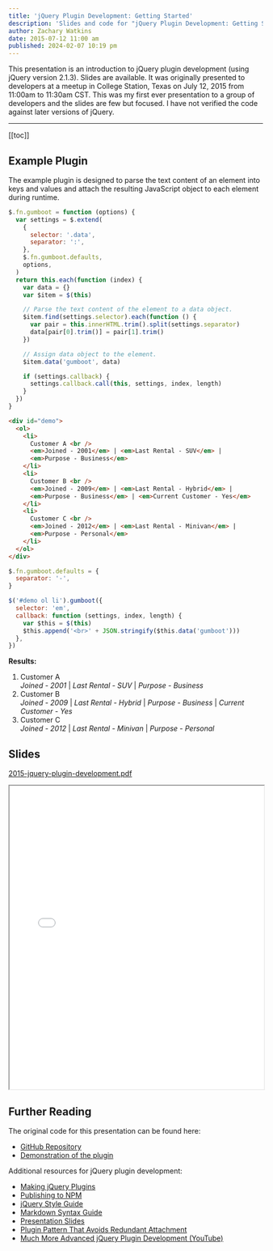 ```yaml
---
title: 'jQuery Plugin Development: Getting Started'
description: 'Slides and code for "jQuery Plugin Development: Getting Started" which I originally presented in 2015 at a meetup in College Station, Texas.'
author: Zachary Watkins
date: 2015-07-12 11:00 am
published: 2024-02-07 10:19 pm
---
```


<script setup>
  import { onMounted } from 'vue';

  onMounted(async () => {

    import('https://cdnjs.cloudflare.com/ajax/libs/jquery/2.1.3/jquery.min.js').then(() => {

      import('./gumboot.js').then(() => {

        // Override the plugin's default settings for the entire page.
        jQuery.fn.gumboot.defaults = {
          separator: "-",
        };
        // Apply the plugin to the demo.
        jQuery('#demo ol li').gumboot({
          selector: 'em',
          callback: function (settings, index, length) {
            var $this = jQuery(this)
            $this.append('<br>' + JSON.stringify($this.data('gumboot')))
          },
        });
      });
    });
  });
</script>

This presentation is an introduction to jQuery plugin development (using jQuery version 2.1.3). Slides are available. It was originally presented to developers at a meetup in College Station, Texas on July 12, 2015 from 11:00am to 11:30am CST. This was my first ever presentation to a group of developers and the slides are few but focused. I have not verified the code against later versions of jQuery.

---

[[toc]]

## Example Plugin

The example plugin is designed to parse the text content of an element into keys and values and attach the resulting JavaScript object to each element during runtime.

```javascript
$.fn.gumboot = function (options) {
  var settings = $.extend(
    {
      selector: '.data',
      separator: ':',
    },
    $.fn.gumboot.defaults,
    options,
  )
  return this.each(function (index) {
    var data = {}
    var $item = $(this)

    // Parse the text content of the element to a data object.
    $item.find(settings.selector).each(function () {
      var pair = this.innerHTML.trim().split(settings.separator)
      data[pair[0].trim()] = pair[1].trim()
    })

    // Assign data object to the element.
    $item.data('gumboot', data)

    if (settings.callback) {
      settings.callback.call(this, settings, index, length)
    }
  })
}
```

```html
<div id="demo">
  <ol>
    <li>
      Customer A <br />
      <em>Joined - 2001</em> | <em>Last Rental - SUV</em> |
      <em>Purpose - Business</em>
    </li>
    <li>
      Customer B <br />
      <em>Joined - 2009</em> | <em>Last Rental - Hybrid</em> |
      <em>Purpose - Business</em> | <em>Current Customer - Yes</em>
    </li>
    <li>
      Customer C <br />
      <em>Joined - 2012</em> | <em>Last Rental - Minivan</em> |
      <em>Purpose - Personal</em>
    </li>
  </ol>
</div>
```

```javascript
$.fn.gumboot.defaults = {
  separator: '-',
}

$('#demo ol li').gumboot({
  selector: 'em',
  callback: function (settings, index, length) {
    var $this = $(this)
    $this.append('<br>' + JSON.stringify($this.data('gumboot')))
  },
})
```

**Results:**

<div id="demo">
  <ol>
    <li
      >Customer A<br /><em>Joined - 2001</em> | <em>Last Rental - SUV</em> |
      <em>Purpose - Business</em></li
    >
    <li
      >Customer B<br /><em>Joined - 2009</em> | <em>Last Rental - Hybrid</em> |
      <em>Purpose - Business</em> | <em>Current Customer - Yes</em></li
    >
    <li
      >Customer C<br /><em>Joined - 2012</em> | <em>Last Rental - Minivan</em> |
      <em>Purpose - Personal</em></li
    >
  </ol>
</div>

## Slides

[2015-jquery-plugin-development.pdf](/presentations/2015-jquery-plugin-development.pdf)

<iframe src="/presentations/2015-jquery-plugin-development.pdf" width="100%" height="600px">
  <p>This browser does not support PDFs. Please download the PDF to view it: <a href="/presentations/2015-jquery-plugin-development.pdf">Download PDF</a>.</p>
</iframe>

## Further Reading

The original code for this presentation can be found here:

- [GitHub Repository](https://github.com/ZachWatkins/Gumboot)
- [Demonstration of the plugin](https://codepen.io/zw/pen/YXLoWj)

Additional resources for jQuery plugin development:

- [Making jQuery Plugins](https://learn.jquery.com/plugins/)
- [Publishing to NPM](http://blog.npmjs.org/post/111475741445/publishing-your-jquery-plugin-to-npm-the-quick)
- [jQuery Style Guide](http://contribute.jquery.org/style-guide/)
- [Markdown Syntax Guide](http://daringfireball.net/projects/markdown/syntax)
- [Presentation Slides](https://docs.google.com/presentation/d/1xgRXiqPBDWNxUNUf3DcocO0VHZ2dJgAuSfYPvLRKlIc/pub?start=false&loop=false&delayms=15000)
- [Plugin Pattern That Avoids Redundant Attachment](http://www.smashingmagazine.com/2011/10/11/essential-jquery-plugin-patterns/)
- [Much More Advanced jQuery Plugin Development (YouTube)](https://www.youtube.com/watch?v=FdJINb0breE)
